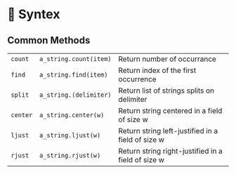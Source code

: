 # 🧬 Syntex

## Common Methods

|          |                        |                                                    |
| -------- | ---------------------- | -------------------------------------------------- |
| `count`  | `a_string.count(item)` | Return number of occurrance                        |
| `find`   | `a_string.find(item)`  | Return index of the first occurrence               |
| `split`  | `a_string.(delimiter)` | Return list of strings splits on delimiter         |
| `center` | `a_string.center(w)`   | Return string centered in a field of size w        |
| `ljust`  | `a_string.ljust(w)`    | Return string left-justified in a field of size w  |
| `rjust`  | `a_string.rjust(w)`    | Return string right-justified in a field of size w |
